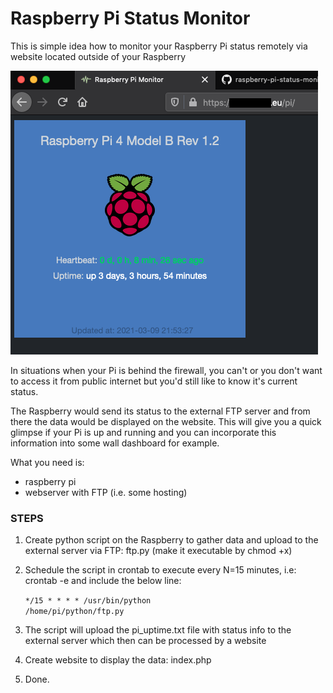 <h1>Raspberry Pi Status Monitor</h1>

This is simple idea how to monitor your Raspberry Pi status remotely via website located outside of your Raspberry

![alt text](https://github.com/kkuderko/raspberry-pi-status-monitor/blob/main/screenshot01.png)

In situations when your Pi is behind the firewall, you can't or you don't want to access it from public internet but you'd still like to know it's current status.

The Raspberry would send its status to the external FTP server and from there the data would be displayed on the website.
This will give you a quick glimpse if your Pi is up and running and you can incorporate this information into some wall dashboard for example.

What you need is:
- raspberry pi
- webserver with FTP (i.e. some hosting)
 
<h3>STEPS</h3>

1. Create python script on the Raspberry to gather data and upload to the external server via FTP: ftp.py (make it executable by chmod +x)

2. Schedule the script in crontab to execute every N=15 minutes, i.e: crontab -e and include the below line:

    <code>*/15 * * * * /usr/bin/python /home/pi/python/ftp.py</code>

3. The script will upload the pi_uptime.txt file with status info to the external server which then can be processed by a website
 
4. Create website to display the data: index.php

5. Done.
